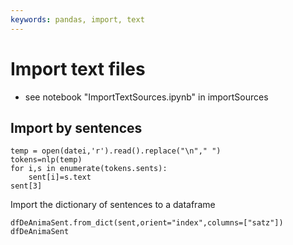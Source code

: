 ```yaml
---
keywords: pandas, import, text
---
```


# Import text files

- see notebook "ImportTextSources.ipynb" in importSources

## Import by sentences

```
temp = open(datei,'r').read().replace("\n"," ")
tokens=nlp(temp)
for i,s in enumerate(tokens.sents):
    sent[i]=s.text
sent[3]
```


Import the dictionary of sentences to a dataframe

```
dfDeAnimaSent.from_dict(sent,orient="index",columns=["satz"])
dfDeAnimaSent

```
